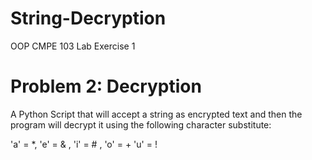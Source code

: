 # String-Decryption
OOP CMPE 103 Lab Exercise 1

# Problem 2: Decryption

A Python Script that will accept a string as encrypted text and then the program will decrypt it using the following character substitute:

'a' = *, 'e' = & , 'i' = # , 'o' = + 'u' = !
